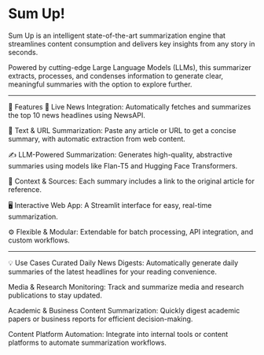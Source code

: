
#  Sum Up! 

Sum Up is an intelligent state-of-the-art summarization engine that streamlines content consumption and delivers key insights from any story in seconds.

Powered by cutting-edge Large Language Models (LLMs), this summarizer extracts, processes, and condenses information to generate clear, meaningful summaries with the option to explore further.

---

🚀 Features
📰 Live News Integration: Automatically fetches and summarizes the top 10 news headlines using NewsAPI.

📝 Text & URL Summarization: Paste any article or URL to get a concise summary, with automatic extraction from web content.

✍️ LLM-Powered Summarization: Generates high-quality, abstractive summaries using models like Flan-T5 and Hugging Face Transformers.

🔗 Context & Sources: Each summary includes a link to the original article for reference.

🖥️ Interactive Web App: A Streamlit interface for easy, real-time summarization.

⚙️ Flexible & Modular: Extendable for batch processing, API integration, and custom workflows.


---
💡 Use Cases
Curated Daily News Digests: Automatically generate daily summaries of the latest headlines for your reading convenience.

Media & Research Monitoring: Track and summarize media and research publications to stay updated.

Academic & Business Content Summarization: Quickly digest academic papers or business reports for efficient decision-making.

Content Platform Automation: Integrate into internal tools or content platforms to automate summarization workflows.
